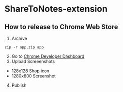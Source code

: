# ShareToNotes-extension

## How to release to Chrome Web Store

1. Archive

```
zip -r app.zip app
```

2. Go to [Chrome Developer Dashboard](https://chrome.google.com/webstore/developer/dashboard)
3. Upload Screeenshots

- 128x128 Shop icon
- 1280x800 Screenshot

4. Publish
